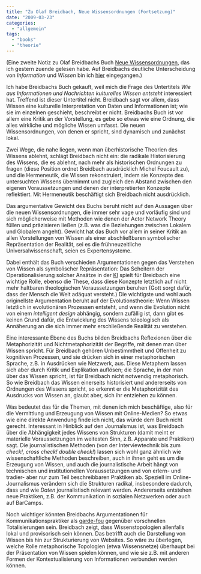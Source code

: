 ```yaml
---
title: "Zu Olaf Breidbach, Neue Wissensordnungen (Fortsetzung)"
date: "2009-03-23"
categories: 
  - "allgemein"
tags: 
  - "books"
  - "theorie"
---
```


(Eine zweite Notiz zu Olaf Breidbachs Buch [Neue Wissensordnungen](http://www.edition-unseld.de/titel26010-neue_wissensordnungen.html "Olaf Breidbach - Neue Wissensordnungen - Wie aus Informationen und Nachrichten kulturelles Wissen entsteht - edition unseld"), das ich gestern zuende gelesen habe. Auf Breidbachs deutliche Unterscheidung von _Information_ und _Wissen_ bin ich [hier](http://heinz.typepad.com/lostandfound/2009/02/information-vs-wissen-notiz-zu-olaf-breidbach.html "Lost and Found: Information vs. Wissen (Notiz zu Olaf Breidbach)") eingegangen.)

Ich habe Breidbachs Buch gekauft, weil mich die Frage des Untertitels _Wie aus Informationen und Nachrichten kulturelles Wissen entsteht_ interessiert hat. Treffend ist dieser Untertitel nicht. Breidbach sagt vor allem, dass Wissen eine kulturelle Interpretation von Daten und Informationen ist; wie sie im einzelnen geschieht, beschreibt er nicht. Breidbachs Buch ist vor allem eine Kritik an der Vorstellung, es gebe so etwas wie eine Ordnung, die alles wirkliche und mögliche Wissen umfasst. Die neuen Wissensordnungen, von denen er spricht, sind dynamisch und zunächst lokal.

Zwei Wege, die nahe liegen, wenn man überhistorische Theorien des Wissens ablehnt, schlägt Breidbach nicht ein: die radikale Historisierung des Wissens, die es ablehnt, nach mehr als historischen Ordnungen zu fragen (diese Position ordnet Breidbach ausdrücklich Michel Foucault zu), und die Hermeneutik, die Wissen rekonstruiert, indem sie Konzepte des untersuchten Wissens übernimmt und zugleich den Abstand zwischen den eigenen Voraussetzungen und denen der interpretierten Konzepte reflektiert. Mit Hermeneutik beschäftigt sich Breidbach nicht ausdrücklich.

Das argumentative Gewicht des Buchs beruht nicht auf den Aussagen über die neuen Wissensordnungen, die immer sehr vage und vorläufig sind und sich möglicherweise mit Methoden wie denen der Actor Network Theory füllen und präzisieren ließen (z.B. was die Beziehungen zwischen Lokalem und Globalem angeht). Gewicht hat das Buch vor allem in seiner Kritik an allen Vorstellungen von Wissen als einer abschließbaren symbolischer Repräsentation der Realität, sei es die frühneuzeitliche Universalwissenschaft, seien es Expertensysteme.

Dabei enthält das Buch verschieden Argumentationen gegen das Verstehen von Wissen als symbolischer Repräsentation: Das Scheitern der Operationalisierung solcher Ansätze in der [KI](http://de.wikipedia.org/wiki/K%C3%BCnstliche_Intelligenz "Künstliche Intelligenz – Wikipedia") spielt für Breidbach eine wichtige Rolle, ebenso die These, dass diese Konzepte letztlich auf nicht mehr haltbaren theologischen Voraussetzungen beruhen (Gott sorgt dafür, dass der Mensch die Welt adäquat versteht.) Die wichtigste und wohl auch originellste Argumentation beruht auf der Evolutionstheorie: Wenn Wissen letztlich in evolutionären Prozessen entsteht, und wenn die Evolution nicht von einem _intelligent design_ abhängig, sondern zufällig ist, dann gibt es keinen Grund dafür, die Entwicklung des Wissens teleologisch als Annäherung an die sich immer mehr erschließende Realität zu verstehen.

Eine interessante Ebene des Buchs bilden Breidbachs Reflexionen über die Metaphorizität und Nichtmetaphorizität der Begriffe, mit denen man über Wissen spricht. Für Breidbach gehören Unbestimmtheit und Offenheit zu kognitiven Prozessen, und sie drücken sich in einer metaphorischen Sprache, z.B. in Ausdrücken wie Netzwerk, aus. Diese Metaphern lassen sich aber durch Kritik und Explikation auflösen; die Sprache, in der man über das Wissen spricht, ist für Breidbach nicht notwendig metaphorisch. So wie Breidbach das Wissen einerseits historisiert und andererseits von Ordnungen des Wissens spricht, so erkennt er die Metaphorizität des Ausdrucks von Wissen an, glaubt aber, sich ihr entziehen zu können.

Was bedeutet das für die Themen, mit denen ich mich beschäftige, also für die Vermittlung und Erzeugung von Wissen mit Online-Medien? So etwas wie eine direkte Anwendung finde ich nicht, das würde dem Buch nicht gerecht. Interessant in Hinblick auf den Journalsmus ist, was Breidbach über die Abhängigkeit jedes Wissens von Strukturen (damit meint er materielle Voraussetzungen im weitesten Sinn, z.B. Apparate und Praktiken) sagt. Die journalistischen Methoden (von der Interviewtechnik bis zum _check!, cross check! double check!_) lassen sich wohl ganz ähnlich wie wissenschaftliche Methoden beschreiben, auch in ihnen geht es um die Erzeugung von Wissen, und auch die journalistische Arbeit hängt von technischen und institutionellen Voraussetzungen und von erlern- und tradier- aber nur zum Teil beschreibbaren Praktiken ab. Speziell im Online-Journalismus verändern sich die Strukturen radikal, insbesondere dadurch, dass und wie _Daten_ journalistisch relevant werden. Andererseits entstehen neue Praktiken, z.B. der Kommunikation in sozialen Netzwerken oder auch auf BarCamps.

Noch wichtiger könnten Breidbachs Argumentationen für Kommunikationspraktiker als [garde-fou](http://www.woxikon.de/fra/garde-fou.php "Übersetzung - garde-fou übersetzen | Französisch Wörterbuch") gegenüber vorschnellen Totalisierungen sein. Breidbach zeigt, dass Wissenstopologien allenfalls lokal und provisorisch sein können. Das betrifft auch die Darstellung von Wissen bis hin zur Strukturierung von Websites. So wäre zu überlegen, welche Rolle metaphorische Topologien (etwa Wissensnetze) überhaupt bei der Präsentation von Wissen spielen können, und wie sie z.B. mit anderen Formen der Kontextualisierung von Informationen verbunden werden können.
